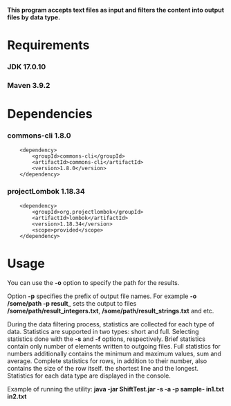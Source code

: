 **This program accepts text files as input and filters the content into output files by data type.**

# Requirements
### JDK 17.0.10
### Maven 3.9.2

# Dependencies
### commons-cli 1.8.0
<!-- https://mvnrepository.com/artifact/commons-cli/commons-cli -->
        <dependency>
            <groupId>commons-cli</groupId>
            <artifactId>commons-cli</artifactId>
            <version>1.8.0</version>
        </dependency>
### projectLombok 1.18.34
<!-- https://mvnrepository.com/artifact/org.projectlombok/lombok -->
        <dependency>
            <groupId>org.projectlombok</groupId>
            <artifactId>lombok</artifactId>
            <version>1.18.34</version>
            <scope>provided</scope>
        </dependency>

# Usage

You can use the **-o** option to specify the path for the results. 

Option **-p** specifies the prefix of output file names. For example **-o /some/path -p result_** sets the output to
files **/some/path/result_integers.txt**, **/some/path/result_strings.txt** and etc. 

During the data filtering process, statistics are collected for each type of data.
Statistics are supported in two types: short and full. Selecting statistics
done with the **-s** and **-f** options, respectively. Brief statistics contain only
number of elements written to outgoing files. Full statistics for numbers
additionally contains the minimum and maximum values, sum and average.
Complete statistics for rows, in addition to their number, also contains the size of the row itself.
the shortest line and the longest. Statistics for each data type are displayed in the console.

Example of running the utility:
**java -jar ShiftTest.jar -s -a -p sample- in1.txt in2.txt**
